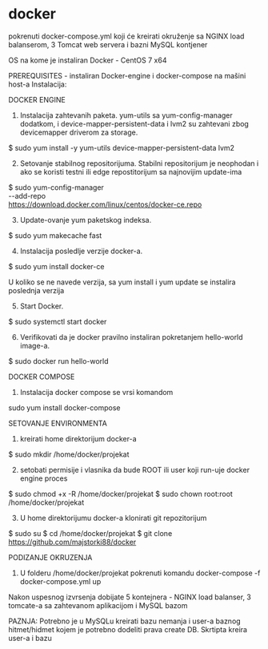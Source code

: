 # docker

pokrenuti docker-compose.yml koji će kreirati okruženje sa NGINX load balanserom, 3 Tomcat web servera i bazni MySQL kontjener

OS na kome je instaliran Docker - CentOS 7 x64

PREREQUISITES - instaliran Docker-engine i docker-compose na mašini host-a
Instalacija:

DOCKER ENGINE

1.	Instalacija zahtevanih paketa. yum-utils sa yum-config-manager dodatkom, i device-mapper-persistent-data i lvm2 su zahtevani zbog devicemapper driverom za storage.

$ sudo yum install -y yum-utils device-mapper-persistent-data lvm2

2.	Setovanje stabilnog repositorijuma. Stabilni repositorijum je neophodan i ako se koristi testni ili edge repostitorijum sa najnovijim update-ima

$ sudo yum-config-manager \
--add-repo \
https://download.docker.com/linux/centos/docker-ce.repo

3.	Update-ovanje yum paketskog indeksa.

$ sudo yum makecache fast

4.	Instalacija posledlje verzije docker-a.

$ sudo yum install docker-ce

U koliko se ne navede verzija, sa yum install i yum update se instalira poslednja verzija

5.	Start Docker.

$ sudo systemctl start docker

6.	Verifikovati da je docker pravilno instaliran pokretanjem hello-world image-a.

$ sudo docker run hello-world

DOCKER COMPOSE

1. Instalacija docker compose se vrsi komandom

sudo yum install docker-compose

SETOVANJE ENVIRONMENTA

1. kreirati home direktorijum docker-a

$ sudo mkdir /home/docker/projekat

2. setobati permisije i vlasnika da bude ROOT ili user koji run-uje docker engine proces

$ sudo chmod +x -R /home/docker/projekat
$ sudo chown root:root /home/docker/projekat

3. U home direktorijumu docker-a klonirati git repozitorijum

$ sudo su
$ cd /home/docker/projekat
$ git clone https://github.com/majstorki88/docker

PODIZANJE OKRUZENJA

1. U folderu /home/docker/projekat pokrenuti komandu docker-compose -f docker-compose.yml up

Nakon uspesnog izvrsenja dobijate 5 kontejnera - NGINX load balanser, 3 tomcate-a sa zahtevanom aplikacijom i MySQL bazom

PAZNJA: Potrebno je u MySQLu kreirati bazu nemanja i user-a baznog hitmet/hidmet kojem je potrebno dodeliti prava create DB.
Skrtipta kreira user-a i bazu
